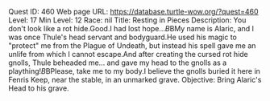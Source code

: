 Quest ID: 460
Web page URL: https://database.turtle-wow.org/?quest=460
Level: 17
Min Level: 12
Race: nil
Title: Resting in Pieces
Description: You don't look like a rot hide.Good.I had lost hope...$B$BMy name is Alaric, and I was once Thule's head servant and bodyguard.He used his magic to "protect" me from the Plague of Undeath, but instead his spell gave me an unlife from which I cannot escape.And after creating the cursed rot hide gnolls, Thule beheaded me... and gave my head to the gnolls as a plaything!$B$BPlease, take me to my body.I believe the gnolls buried it here in Fenris Keep, near the stable, in an unmarked grave.
Objective: Bring Alaric's Head to his grave.
